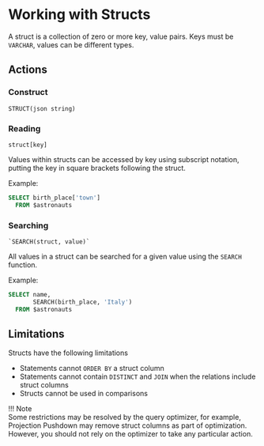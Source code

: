 # Working with Structs

A struct is a collection of zero or more key, value pairs. Keys must be `VARCHAR`, values can be different types.

## Actions

### Construct

~~~
STRUCT(json string)
~~~

### Reading

~~~
struct[key]
~~~

Values within structs can be accessed by key using subscript notation, putting the key in square brackets following the struct.

Example:

~~~sql
SELECT birth_place['town']
  FROM $astronauts
~~~

### Searching

~~~
`SEARCH(struct, value)`
~~~

All values in a struct can be searched for a given value using the `SEARCH` function.

Example:

~~~sql
SELECT name,
       SEARCH(birth_place, 'Italy')
  FROM $astronauts
~~~

## Limitations

Structs have the following limitations

- Statements cannot `ORDER BY` a struct column
- Statements cannot contain `DISTINCT` and `JOIN` when the relations include struct columns
- Structs cannot be used in comparisons

!!! Note  
    Some restrictions may be resolved by the query optimizer, for example, Projection Pushdown may remove struct columns as part of optimization. However, you should not rely on the optimizer to take any particular action.